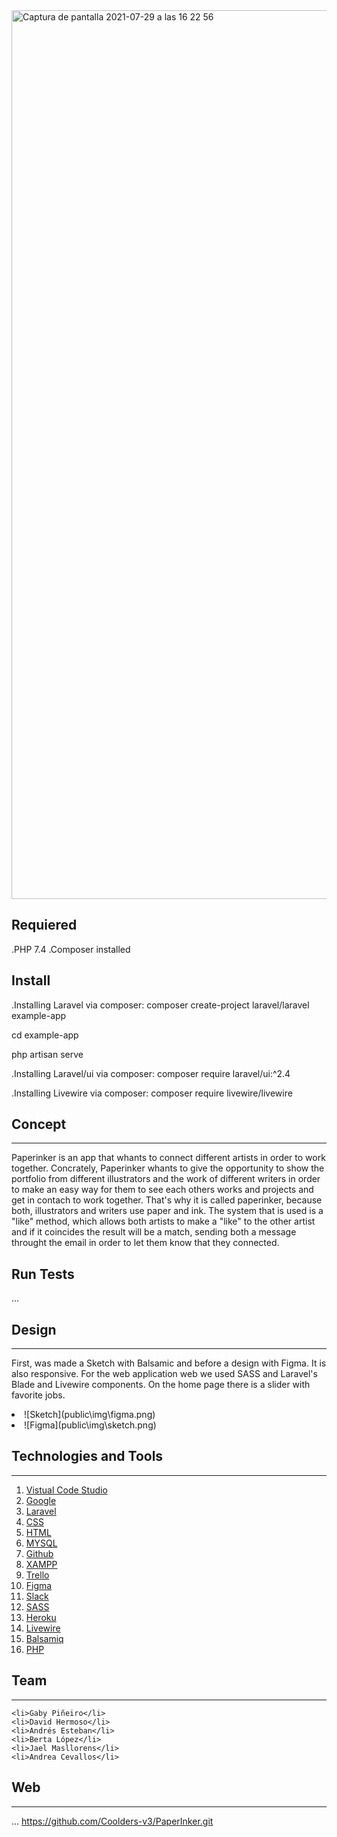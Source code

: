 <img width="1422" alt="Captura de pantalla 2021-07-29 a las 16 22 56" src="https://user-images.githubusercontent.com/82206421/127509215-c444a227-4989-49ba-9a97-61407726fbe7.png">


## Requiered

.PHP 7.4
.Composer installed

## Install

.Installing Laravel via composer:
composer create-project laravel/laravel example-app

cd example-app

php artisan serve

.Installing Laravel/ui via composer:
composer require laravel/ui:^2.4

.Installing Livewire via composer:
composer require livewire/livewire


## Concept
***

Paperinker is an app that whants to connect different artists in order to work together. 
Concrately, Paperinker whants to give the opportunity to show the portfolio from different illustrators and the work of different writers in order to make an easy way for them to see each others works and projects and get in contach to work together. 
That's why it is called paperinker, because both, illustrators and writers use paper and ink. 
The system that is used is a "like" method, which allows both artists to make a "like" to the other artist and if it coincides the result will be a match, sending both a message throught the email in order to let them know that they connected. 

## Run Tests

...

## Design
***
First, was made a Sketch with Balsamic and before a design with Figma. It is also responsive. For the web application web we used SASS and Laravel's Blade and Livewire components. On the home page there is a slider with favorite jobs.
<li>![Sketch](public\img\figma.png)</li>
<li>![Figma](public\img\sketch.png)</li>



## Technologies and Tools
***
<ol>
<li><a href="https://code.visualstudio.com/">Vistual Code Studio</a></li>
<li><a href="https://www.google.com/">Google</a></li>
<li><a href="https://laravel.com/">Laravel</a></li>
<li><a href="https://www.w3schools.com/css/">CSS</a></li>
<li><a href="https://www.w3schools.com/html/">HTML</a></li>
<li><a href="https://www.mysql.com/">MYSQL</a></li>
<li><a href="https://github.com/">Github</a></li>
<li><a href="https://www.apachefriends.org/index.html">XAMPP</a></li>
<li><a href="https://trello.com/">Trello</a></li>
<li><a href="https://www.figma.com/">Figma</a></li>
<li><a href="https://slack.com//">Slack</a></li>    
<li><a href="https://sass-lang.com/">SASS</a></li>
<li><a href="https://www.heroku.com/">Heroku</a></li>
<li><a href="https://laravel-livewire.com/">Livewire</a></li>
<li><a href="https://balsamiq.com/">Balsamiq</a></li>
<li><a href=https://www.php.net">PHP</a></li>     
</ol>

## Team
***
    <li>Gaby Piñeiro</li>
    <li>David Hermoso</li>
    <li>Andrés Esteban</li>
    <li>Berta López</li>
    <li>Jael Masllorens</li>
    <li>Andrea Cevallos</li> 

## Web
***
...
https://github.com/Coolders-v3/PaperInker.git
